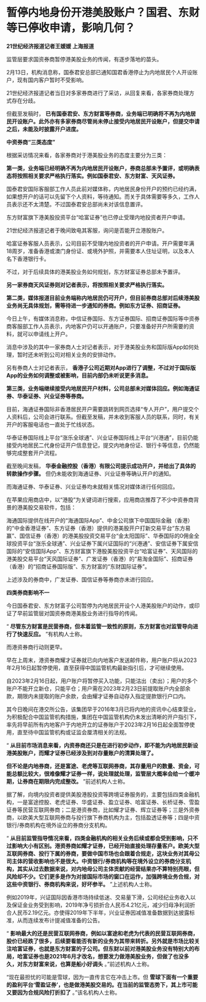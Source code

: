 # 暂停内地身份开港美股账户？国君、东财等已停收申请，影响几何？

**21世纪经济报道记者王媛媛 上海报道**

监管层要求国资券商暂停港美股业务的传闻，有逐步落地的苗头。

2月13日，机构消息称，国泰君安总部已通知国君香港停止为内地居民个人开设账户，现有国内客户暂时不受影响。

21世纪经济报道记者当日对多家券商进行了采访，从回复来看，各家券商处理方式存在分歧。

但截至发稿时，
**已有国泰君安、东方财富等券商，业务端已明确将不再为内地居民开设账户。此外亦有多家券商尽管尚未停止接受内地居民开设账户，但提交申请之后，未能及时披露开户进度。**

**中资券商“三类态度”**

根据采访情况来看，各家券商对于港美股业务的态度主要分为三类：

**第一类，业务端已经明确不再为内地居民开设账户，券商总部未予置评，或明确表态将按照相关要求严格执行落实。例如国泰君安、东方财富、天风证券。**

国泰君安国际客服部工作人员此前对媒体称，内地居民身份开户的预约已经约满，如果想开户的话可以先留下个人资料，等待通知。而关于具体需要等多久，工作人员表示还不太清楚。不过国泰君安总部尚未对该信息置评。

东方财富旗下港美股投资平台“哈富证券”也已停止受理内地投资者开户申请。

21世纪经济报道记者于晚间致电其客服，询问是否能开立港股账户。

哈富证券客服人员表示，公司目前不受理内地投资者的开户申请。开户需要年满18周岁，准备香港或澳门身份证、或境外护照，并需要本人住址证明，以及本人名下香港银行卡。

不过，对于后续具体的港美股业务如何规划，东方财富证券总部未予置评。

**另一家券商天风证券则对记者表示，将按照相关要求严格执行落实。**

**第二类，媒体报道目前业务端称内地居民仍可开户，但目前券商总部对后续港美股业务尚无具体规划，需等待进一步通知的券商。例如东方证券、招商证券。**

今日上午，有媒体消息称，中信证券国际、东方证券国际、招商证券国际等中资券商客服部工作人员表示，内地客户仍可以开通账户，只要准备好开户所需要的资料，就可以申请线上开户。

消息中涉及的其中一家券商人士对记者表示，对于港美股业务和国际版App如何处理，暂时还未听到公司对相关业务的安排动作。

另有券商人士对记者表示， **香港子公司近期对App进行了调整，不过对于国际版App的业务如何调整或被影响，目前内部仍未听说更多消息。**

**第三类，业务端继续接受内地居民开户材料，公司总部未对媒体回应。例如海通证券、华泰证券、兴业证券等券商。**

目前，海通证券国际非香港居民开户需要跳转到网页选择“专人开户”，用户提交个人资料后，公司会进行联系。但截至发稿，并未收到客服人员的联系，同时，有关开户的客服电话也一直处于忙线状态。

华泰证券国际线上平台“涨乐全球通”、兴业证券国际线上平台“兴港通”，目前仍能接受内地居民二代身份证开户信息登记，提交内地身份证、银行卡等信息，仍然能够完成整套开户流程。

截至晚间发稿， **华泰金融控股（香港）有限公司提示成功开户，并给出了具体的转款操作步骤。** 但仍未能收到海通证券、兴业证券等确认开户的通知。

而海通证券、华泰证券、兴业证券均未就相关情况对媒体进行任何回应。

在苹果应用商店中，以“港股”为关键词进行搜索，应用商店推荐了不少中资券商背景的港美股交易软件，包括：

海通国际提供在线开户的“海通国际App”、中金公司旗下中国国际金融（香港）的“中金香港证券”、东方证券（香港）提供的港美股开户打新交易平台“东方易赢”、国信证券（香港）的港美股投资交易平台“金太阳国际”、华泰国际的0佣金全球投资平台“涨乐全球通”、兴业证券下属兴证国际的“兴港通”、安信证券下属安信国际的“安信国际App”、东方财富旗下港股美股投资平台“哈富证券”、天风国际的港美股交易平台“天风国际证券”、广发证券（香港）的“易淘金国际”、招商证券（香港）的“招商证券国际版”、东方财富的“东财国际证券”。

上述涉及的券商中，广发证券、国信证券等券商亦未进行回应。

**四类券商影响不一**

今日国泰君安、东方财富子公司暂停为内地居民开设个人港美股账户的动作，或印证了早前监管层对国资券商港美股业务进行指导的传闻。

“ **尽管东方财富是民营券商，但本着监管一致性的原则，东方财富也对监管导向进行了快速反应。** ”有机构人士称。

而港资券商行动则更早。

早在上周末，港资券商耀才证券就已向内地客户发送邮件称，用户账户将从2023年2月16日起暂停使用，直至获得中国监管机构最新指引后，才可继续使用。

自2023年2月16日起，用户账户将暂停买入功能，只能沽出（卖出）；用户的多个账户不能开立新仓，只能平仓；用户需在2023年2月23日前提取账户内全部余款，期限内未提取的账户余款，会由耀才证券自动存入指定提款银行户口内。

其今日晚间在港交所公告，该集团早于2016年3月已将内地的资讯中心结束营业，为积极配合中国监管机构措施，集团在中国监管机构仍未发出清晰的开户指引下，率先将早前所有内地客户于内地开立的证券账户于2023年2月16日起全面暂停使用，直至待中国监管机构或证监会厘清相关的法规。

“ **从目前市场消息来看，内资券商还只是在进行初步动作，即不能为内地居民新设港美股账户，而耀才证券已经涉及到对存量账户的清算处理了。**

**但不论是内地券商，还是富途、老虎等互联网券商，其存量用户的数量、资金，可能总额比较大，很难像耀才证券一样，说处理就处理，监管层大概率会给一个缓冲期，让券商在期限内完成整改。**
”前述机构人士称。

据了解，向境内投资者提供美股港股投资等跨境证券服务的，主要包括四类金融机构，一是富途控股、老虎证券、华盛证券、盈立证券、哈富证券、长桥证券、雪盈证券等民营互联网券商；二是港资券商，比如耀才证券、辉立证券等；三是外资券商，以欧美大型互联网券商与投行旗下券商机构为主，包括盈透证券等；四是中资银行/券商机构在境外设立的券商分支机构。

“
**从目前监管指导情况来看，四类金融机构的相关业务后续或都会受到影响，只不过影响大小有区别。港资券商如耀才证券，已经开始直接处理存量客户。欧美大型互联网券商、投行下属的券商，要做中国市场也会跟着合规走，这块业务对其母公司主体的营收影响也不是很大。中资银行/券商机构等在境外设立的券商分支机构，其实从过去数据来说，对内地母公司主体贡献的经营结果亦不算特别亮眼，但风险却不少。它们更多是作为对接国际市场的窗口在运作，加强跨境业务合规，对这些中资银行、券商机构来说，好坏参半。**
”上述机构人士称。

例如2019年，兴证国际因香港市场持续低迷、交易量下滑，公司经纪业务收入以及保证金业务受到影响，2019年净亏损折合人民币4.21亿元，减少归母净利润折合人民币2.19亿元。亦使得2019年下半年，兴业证券因减值准备数据到达披露标准，从而连续发布计提减值准备的公告。

“
**影响最大的还是民营互联网券商，例如以富途和老虎为代表的民营互联网券商，股价已经跌了很多，后续要看能否有新的业务为其带来转折。另外就是市场比较关注哈富证券，也就是东方财富的子公司。但东财以前对港美股业务没有特别大的布局，哈富证券也是2021年6月才改名，想要发力做港美股业务，但做了也没多久，对东方财富来说，也算是船小好调头**
。”前述机构人士称。

“现在最担忧的可能是雪球，因为一直传言它在冲击上市。但
**雪球下面有一个重要的盈利平台‘雪盈证券’，也是做港美股交易的。在当前的监管态势下，其上市可能又要因为合规风险打折扣了** 。”该名机构人士称。

